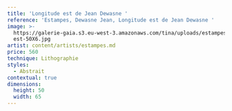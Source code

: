 ```yaml
---
title: 'Longitude est de Jean Dewasne '
reference: 'Estampes, Dewasne Jean, Longitude est de Jean Dewasne '
image: >-
  https://galerie-gaia.s3.eu-west-3.amazonaws.com/tina/uploads/estampes/galerie-gaia-estampe-dewasne-jean-longitude
  est-50X6.jpg
artist: content/artists/estampes.md
price: 560
technique: Lithographie
styles:
  - Abstrait
contextual: true
dimensions:
  height: 50
  width: 65
---
```


